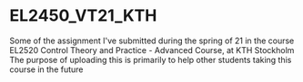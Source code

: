# EL2450_VT21_KTH
Some of the assignment I've submitted during the spring of 21 in the course EL2520 Control Theory and Practice - Advanced Course, at KTH Stockholm
The purpose of uploading this is primarily to help other students taking this course in the future
